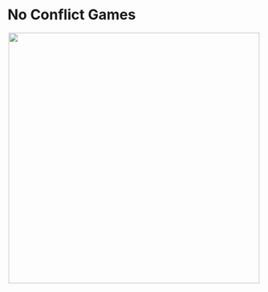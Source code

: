 # No Conflict Games

<p align="center">
        <img src="../img/game_template.png" width="500"/>
</p>
